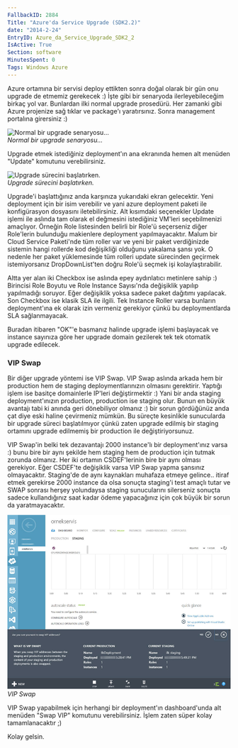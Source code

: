 ```yaml
---
FallbackID: 2884
Title: "Azure'da Service Upgrade (SDK2.2)"
date: "2014-2-24"
EntryID: Azure_da_Service_Upgrade_SDK2_2
IsActive: True
Section: software
MinutesSpent: 0
Tags: Windows Azure
---
```

Azure ortamına bir servisi deploy ettikten sonra doğal olarak bir gün
onu upgrade de etmemiz gerekecek :) İşte gibi bir senaryoda
ilerleyebileceğim birkaç yol var. Bunlardan ilki normal upgrade
prosedürü. Her zamanki gibi Azure projenize sağ tıklar ve package'ı
yaratırsınız. Sonra management portalına girersiniz :)

![Normal bir upgrade
senaryosu...](media/Azure_da_Service_Upgrade_SDK2_2/upgrade.jpg)\
*Normal bir upgrade senaryosu...*

Upgrade etmek istediğiniz deployment'ın ana ekranında hemen alt menüden
"Update" komutunu verebilirsiniz.

![Upgrade sürecini
başlatırken.](media/Azure_da_Service_Upgrade_SDK2_2/upgrade2.jpg)\
*Upgrade sürecini başlatırken.*

Upgrade'i başlattığınız anda karşınıza yukarıdaki ekran gelecektir. Yeni
deployment için bir isim verebilir ve yani azure deployment paketi ile
konfigürasyon dosyasını iletebilirsiniz. Alt kısımdaki seçenekler Update
işlemi ile aslında tam olarak el değmesini istediğiniz VM'leri
seçebilmenizi amaçlıyor. Örneğin Role listesinden belirli bir Role'ü
seçerseniz diğer Role'lerin bulunduğu makienlere deployment
yapılmayacaktır. Malum bir Cloud Service Paketi'nde tüm roller var ve
yeni bir paket verdiğinizde sistemin hangi rollerde kod değişikliği
olduğunu yakalama şansı yok. O nedenle her paket yüklemesinde tüm
rolleri update sürecinden geçirmek istemiyorsanız DropDownList'ten doğru
Role'ü seçmek işi kolaylaştırabilir.

Altta yer alan iki Checkbox ise aslında epey aydınlatıcı metinlere sahip
:) Birincisi Role Boyutu ve Role Instance Sayısı'nda değişiklik yapılıp
yapılmadığı soruyor. Eğer değişiklik yoksa sadece paket dağıtımı
yapılacak. Son Checkbox ise klasik SLA ile ilgili. Tek Instance Roller
varsa bunların deployment'ına ek olarak izin vermeniz gerekiyor çünkü bu
deploymentlarda SLA sağlanmayacak.

Buradan itibaren "OK"'e basmanız halinde upgrade işlemi başlayacak ve
instance sayınıza göre her upgrade domain gezilerek tek tek otomatik
upgrade edilecek.

### VIP Swap

Bir diğer upgrade yöntemi ise VIP Swap. VIP Swap aslında arkada hem bir
production hem de staging deploymentlarınızın olmasını gerektirir.
Yaptığı işlem ise basitçe domainlerle IP'leri değiştirmektir :) Yani bir
anda staging deployment'ınızın production, production ise staging olur.
Bunun en büyük avantajı tabi ki anında geri dönebiliyor olmanız :) bir
sorun gördüğünüz anda çat diye eski haline çevirmeniz mümkün. Bu süreçte
kesinlikle sunucularda bir upgrade süreci başlatılmıyor çünkü zaten
upgrade edilmiş bir staging ortamını upgrade edilmemiş bir production
ile değiştiriyorsunuz.

VIP Swap'in belki tek dezavantajı 2000 instance'lı bir deployment'ınız
varsa :) bunu bire bir aynı şekilde hem staging hem de production için
tutmak zorunda olmanız. Her iki ortamın CSDEF'lerinin bire bir aynı
olması gerekiyor. Eğer CSDEF'te değişiklik varsa VIP Swap yapma şansınız
olmayacaktır. Staging'de de aynı kaynakları muhafaza etmeye gelince..
itiraf etmek gerekirse 2000 instance da olsa sonuçta staging'i test
amaçlı tutar ve SWAP sonrası herşey yolundaysa staging sunucularını
silerseniz sonuçta sadece kullandığınız saat kadar ödeme yapacağınız
için çok büyük bir sorun da yaratmayacaktır.

![VIP Swap](media/Azure_da_Service_Upgrade_SDK2_2/upgrade3.jpg)\
*VIP Swap*

VIP Swap yapabilmek için herhangi bir deployment'ın dashboard'unda alt
menüden "Swap VIP" komutunu verebilirsiniz. İşlem zaten süper kolay
tamamlanacaktır ;)

Kolay gelsin.


